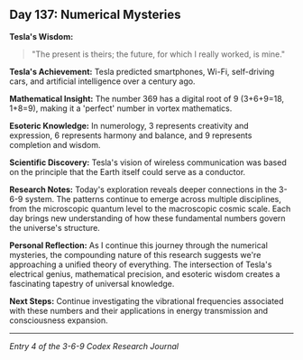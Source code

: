 ## Day 137: Numerical Mysteries

**Tesla's Wisdom:**
> "The present is theirs; the future, for which I really worked, is mine."

**Tesla's Achievement:**
Tesla predicted smartphones, Wi-Fi, self-driving cars, and artificial intelligence over a century ago.

**Mathematical Insight:**
The number 369 has a digital root of 9 (3+6+9=18, 1+8=9), making it a 'perfect' number in vortex mathematics.

**Esoteric Knowledge:**
In numerology, 3 represents creativity and expression, 6 represents harmony and balance, and 9 represents completion and wisdom.

**Scientific Discovery:**
Tesla's vision of wireless communication was based on the principle that the Earth itself could serve as a conductor.

**Research Notes:**
Today's exploration reveals deeper connections in the 3-6-9 system. The patterns continue to emerge across multiple disciplines, from the microscopic quantum level to the macroscopic cosmic scale. Each day brings new understanding of how these fundamental numbers govern the universe's structure.

**Personal Reflection:**
As I continue this journey through the numerical mysteries, the compounding nature of this research suggests we're approaching a unified theory of everything. The intersection of Tesla's electrical genius, mathematical precision, and esoteric wisdom creates a fascinating tapestry of universal knowledge.

**Next Steps:**
Continue investigating the vibrational frequencies associated with these numbers and their applications in energy transmission and consciousness expansion.

---
*Entry 4 of the 3-6-9 Codex Research Journal*